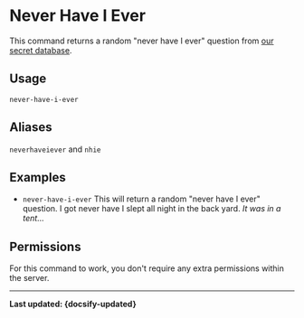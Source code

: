 # Never Have I Ever
This command returns a random "never have I ever" question from [our secret database](/53cr37-d474b453/).

## Usage
`never-have-i-ever`

## Aliases
`neverhaveiever` and `nhie`

## Examples
- `never-have-i-ever` This will return a random "never have I ever" question. I got never have I slept all night in the back yard. *It was in a tent...*

## Permissions
For this command to work, you don't require any extra permissions within the server.

----

**Last updated: {docsify-updated}**
